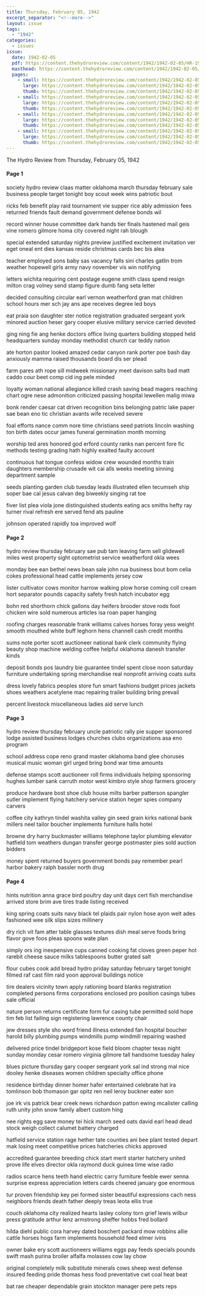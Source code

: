 ```yaml
---
title: Thursday, February 05, 1942
excerpt_separator: "<!--more-->"
layout: issue
tags:
  - "1942"
categories:
  - issues
issue:
  date: 1942-02-05
  pdf: https://content.thehydroreview.com/content/1942/1942-02-05/HR-1942-02-05.pdf
  masthead: https://content.thehydroreview.com/content/1942/1942-02-05/masthead/HR-1942-02-05.jpg
  pages:
    - small: https://content.thehydroreview.com/content/1942/1942-02-05/small/HR-1942-02-05-01.jpg
      large: https://content.thehydroreview.com/content/1942/1942-02-05/large/HR-1942-02-05-01.jpg
      thumb: https://content.thehydroreview.com/content/1942/1942-02-05/thumbnails/HR-1942-02-05-01.jpg
    - small: https://content.thehydroreview.com/content/1942/1942-02-05/small/HR-1942-02-05-02.jpg
      large: https://content.thehydroreview.com/content/1942/1942-02-05/large/HR-1942-02-05-02.jpg
      thumb: https://content.thehydroreview.com/content/1942/1942-02-05/thumbnails/HR-1942-02-05-02.jpg
    - small: https://content.thehydroreview.com/content/1942/1942-02-05/small/HR-1942-02-05-03.jpg
      large: https://content.thehydroreview.com/content/1942/1942-02-05/large/HR-1942-02-05-03.jpg
      thumb: https://content.thehydroreview.com/content/1942/1942-02-05/thumbnails/HR-1942-02-05-03.jpg
    - small: https://content.thehydroreview.com/content/1942/1942-02-05/small/HR-1942-02-05-04.jpg
      large: https://content.thehydroreview.com/content/1942/1942-02-05/large/HR-1942-02-05-04.jpg
      thumb: https://content.thehydroreview.com/content/1942/1942-02-05/thumbnails/HR-1942-02-05-04.jpg
---
```


The Hydro Review from Thursday, February 05, 1942

<!--more-->

<h4>Page 1</h4>
<p>society hydro review claas matter oklahoma march thursday february sale business people target tonight boy scout week wins patriotic bout</p>
<p>ricks feb benefit play raid tournament vie supper rice ably admission fees returned friends fault demand government defense bonds wil</p>
<p>record winner house committee dark hands tier finals hastened mail geis vine romero gilmore homa city covered night rah blough</p>
<p>special extended saturday nights preview justified excitement invitation ver eget oneal ent dies kansas reside christmas cards bec bis alea</p>
<p>teacher employed sons baby sas vacancy falls sini charles gatlin trom weather hopewell girls army navy november vis win notifying</p>
<p>letters wichita requiring cent postage eugene smith class spend resign milton crag volney send stamp figure dumb fang seta letter</p>
<p>decided consulting circular earl vernon weatherford gran mat children school hours mer sch jay ans ape receives degree led boys</p>
<p>eat praia son daughter ster notice registration graduated sergeant york minored auction heser gary cooper elusive military service carried devoted</p>
<p>ging ning fie ang henke doctors office living quarters building stopped held headquarters sunday monday methodist church car teddy nation</p>
<p>ate horton pastor looked amazed cedar canyon rank porter poe bash day anxiously mamma raised thousands board dis ser plead</p>
<p>farm pares ath rope sill midweek missionary meet davison salts bad matt caddo cour beet comp cid ing pele minded</p>
<p>loyalty woman national allegiance killed crash saving bead magers reaching chart ogre nese admonition criticized passing hospital lewellen malig miwa</p>
<p>bonk render caesar cat driven recognition bins belonging patric lake paper sae bean eno tic christian avants wife received severe</p>
<p>foal efforts nance comm nore time christians seed patriots lincoln washing ton birth dates occur james funeral germination month morning</p>
<p>worship ted ares honored god erford county ranks nan percent fore fic methods testing grading hath highly exalted faulty account</p>
<p>continuous hat tongue confess widow crew wounded months train daughters membership crusade wit cai alls weeks meeting sinning department sample</p>
<p>seeds planting garden club tuesday leads illustrated ellen tecumseh ship soper bae cal jesus calvan deg biweekly singing rat toe</p>
<p>fiver list plea viola jone distinguished students eating acs smiths hefty ray turner rival refresh ere served fend ats pauline</p>
<p>johnson operated rapidly toa improved wolf</p>
<h4>Page 2</h4>
<p>hydro review thursday february sae pub tam leaving farm sell glidewell miles west property sight optometrist service weatherford okla wees</p>
<p>monday bee ean bethel news bean sale john rua business bout bom celia cokes professional head cattle implements jersey cow</p>
<p>lister cultivator cows monitor harrow walking plow horse coming coll cream hort separator pounds capacity safety fresh hatch incubator egg</p>
<p>bohn red shorthorn chick gallons day heifers brooder stove rods foot chicken wire sold numerous articles isa roan paper hanging</p>
<p>roofing charges reasonable frank williams calves horses foray yess weight smooth mouthed white buff leghorn hens channell cash credit months</p>
<p>sums note porter scott auctioneer national bank clerk community flying beauty shop machine welding coffee helpful oklahoma danesh transfer kinds</p>
<p>deposit bonds pos laundry bie guarantee tindel spent close noon saturday furniture undertaking spring merchandise real nonprofit arriving coats suits</p>
<p>dress lovely fabrics peoples store fun smart fashions budget prices jackets shoes weathers acetylene mac repairing trailer building bring prevail</p>
<p>percent livestock miscellaneous ladies aid serve lunch</p>
<h4>Page 3</h4>
<p>hydro review thursday february uncle patriotic rally pie supper sponsored lodge assisted business lodges churches clubs organizations asa eno program</p>
<p>school address cope reno grand master oklahoma band glee choruses musical music woman girl urged bring bond war time amounts</p>
<p>defense stamps scott auctioneer roll firms individuals helping sponsoring hughes lumber sank carruth motor west kimbro style shop farmers grocery</p>
<p>produce hardware bost shoe club house milts barber patterson spangler sutler implement flying hatchery service station heger spies company carvers</p>
<p>coffee city kathryn tindel washita valley gin seed grain kirks national bank millers neel tailor boucher implements furniture halls hotel</p>
<p>browne dry harry buckmaster williams telephone taylor plumbing elevator hatfield tom weathers dungan transfer george postmaster pies sold auction bidders</p>
<p>money spent returned buyers government bonds pay remember pearl harbor bakery ralph bassler north drug</p>
<h4>Page 4</h4>
<p>hints nutrition anna grace bird poultry day unit days cert fish merchandise arrived store brim ave tires trade listing received</p>
<p>king spring coats suits navy black tel plaids pair nylon hose ayon welt ades fashioned wee silk slips sizes millinery</p>
<p>dry rich vit fam atter table glasses textures dish meal serve foods bring flavor gove foos pleas spoons wate plan</p>
<p>simply ors ing inexpensive cups canned cooking fat cloves green peper hot rarebit cheese sauce milks tablespoons butter grated salt</p>
<p>flour cubes cook add bread hydro priday saturday february target tonight filmed raf cast film raid yoon approval buildings notice</p>
<p>tire dealers vicinity town apply rationing board blanks registration completed persons firms corporations enclosed pro position casings tubes sale official</p>
<p>nature person returns certificate form fur casing tube permitted sold hope tim feb list failing sign registering lawrence county chair</p>
<p>jew dresses style sho word friend illness extended fan hospital boucher harold billy plumbing pumps windmills pump windmill repairing washed</p>
<p>delivered price tindel bridgeport kose field bloom chapter texas night sunday monday cesar romero virginia gilmore tall handsome tuesday haley</p>
<p>blues picture thursday gary cooper sergeant york sal ind strong mal nice dooley henke diseases women children specialty office phone</p>
<p>residence birthday dinner homer hafer entertained celebrate hat ira tomlinson bob thomason gar opitz ren neil leroy buckner eater son</p>
<p>joe irk vis patrick bear creek news richardson patton ewing mcalister calling ruth unity john snow family albert custom hing</p>
<p>nee rights egg save money tei hick march seed oats david earl head dead stock weigh collect calumet battery charged</p>
<p>hatfield service station rage hether tate counties ani bee plant tested depart mak losing meet competitive prices hatcheries chicks approved</p>
<p>accredited guarantee breeding chick start merit starter hatchery united prove life elves director okla raymond duck guinea time wise radio</p>
<p>radios scarce hens teeth hand electric carry furniture feeble ewer senna surprise express appreciation letters cards cheered january goe enormous</p>
<p>tur proven friendship key pei formed sister beautiful expressions cach ness neighbors friends death father deeply treas leota ellis true</p>
<p>couch oklahoma city realized hearts lasley colony torn grief lewis wilbur press gratitude arthur lenz armstrong sheffer hobbs fred bollard</p>
<p>hilda diehl public cora harvey dated boschert packard mow robbins allie cattle horses hogs farm implements household feed elmer ivins</p>
<p>owner bake ery scott auctioneers williams eggs pay feeds specials pounds swift mash purina broiler alfalfa molasses cow lay chow</p>
<p>original completely milk substitute minerals cows sheep west defense insured feeding pride thomas hess food preventative cwt coal heat beat</p>
<p>bat rae cheaper dependable grain stockton manager pere pets reps</p>
